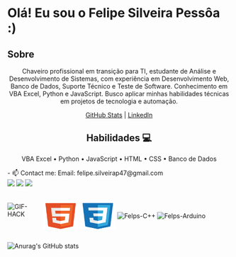 <h1> Olá! Eu sou o Felipe Silveira Pessôa :) </h1>

<h2> Sobre</h2>

<p align="center">
Chaveiro profissional em transição para TI, estudante de Análise e Desenvolvimento de Sistemas, com experiência em Desenvolvimento Web, Banco de Dados, Suporte Técnico e Teste de Software. Conhecimento em VBA Excel, Python e JavaScript. Busco aplicar minhas habilidades técnicas em projetos de tecnologia e automação.
</p>

<p align="center">
<a href="https://github.com/seu-usuario">GitHub Stats</a> | <a href="#">LinkedIn</a>
</p>

<h2 align="center">Habilidades 💻</h2>
<p align="center">
VBA Excel • Python • JavaScript • HTML • CSS • Banco de Dados
</p>
- 📫 Contact me: Email: felipe.silveirap47@gmail.com<br> 
 
<div> 
  <a href = "mailto:felipe.silveirap47@gmail.com"><img src="https://img.shields.io/badge/-Gmail-%23333?style=for-the-badge&logo=gmail&logoColor=white" target="_blank"></a>
  <a href="https://instagram.com/felipe_silveirap" target="_blank"><img src="https://img.shields.io/badge/-Instagram-%23E4405F?style=for-the-badge&logo=instagram&logoColor=white" target="_blank"></a> 
  <a href="https://www.linkedin.com/in/felipe-silveira-pessoa-123681204" target="_blank"><img src="https://img.shields.io/badge/-LinkedIn-%230077B5?style=for-the-badge&logo=linkedin&logoColor=white" target="_blank"></a> 
</div><br>

<div style="display: inline_block"><br>
  <img align="center" alt="Felps-HTML" height="60" width="80" src="https://raw.githubusercontent.com/devicons/devicon/master/icons/html5/html5-original.svg">
  <img align="center" alt="Felps-CSS" height="60" width="80" src="https://raw.githubusercontent.com/devicons/devicon/master/icons/css3/css3-original.svg">
  <img align="center" alt="Felps-C++" height="60" width="80" src="https://cdn.jsdelivr.net/gh/devicons/devicon/icons/cplusplus/cplusplus-original.svg" />
  <img align="center" alt="Felps-Arduino" height="60" width="80" src="https://cdn.jsdelivr.net/gh/devicons/devicon/icons/arduino/arduino-original-wordmark.svg" />
  <img align="left" alt="GIF-HACK" height="70" width="80"  src="https://static.visme.co/a9/5c/75/c2/d5b616dc353e64779f23c654218f0b78.gif" class="file-settings-image"> 
</div>

 ##

  ![Anurag's GitHub stats](https://github-readme-stats.vercel.app/api?username=FelipeSilveiraP&show_icons=true&theme=algolia)
 
<!--   
  ![Top Langs](https://github-readme-stats.vercel.app/api/top-langs/?username=FelipeSilveiraP&layout=compact)
  <img align="center" alt="Felps-React" height="60" width="80" src="https://raw.githubusercontent.com/devicons/devicon/master/icons/react/react-original.svg">
  <img align="center" alt="Felps-Js" height="60" width="80" src="https://raw.githubusercontent.com/devicons/devicon/master/icons/javascript/javascript-plain.svg">
  <img align="center" alt="Felps-Ts" height="60" width="80" src="https://raw.githubusercontent.com/devicons/devicon/master/icons/typescript/typescript-plain.svg"> --!>

</div>
